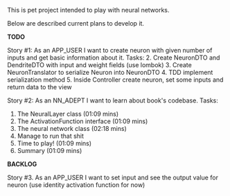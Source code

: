 This is pet project intended to play with neural networks.

Below are described current plans to develop it.

**TODO**

Story #1: As an APP_USER I want to create neuron with given number of inputs and get basic information about it.
Tasks:
2. Create NeuronDTO and DendriteDTO with input and weight fields (use lombok)
3. Create NeuronTranslator to serialize Neuron into NeuronDTO
4. TDD implement serialization method
5. Inside Controller create neuron, set some inputs and return data to the view

Story #2: As an NN_ADEPT I want to learn about book's codebase.
Tasks:
1. The NeuralLayer class (01:09 mins)
2. The ActivationFunction interface (01:09 mins)
3. The neural network class (02:18 mins)
4. Manage to run that shit
5. Time to play! (01:09 mins)
6. Summary (01:09 mins)


**BACKLOG**

Story #3. As an APP_USER I want to set input and see the output value for neuron (use identity activation function for now)
